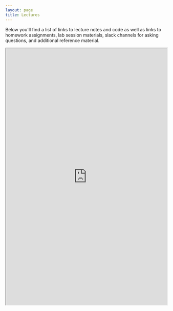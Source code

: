 ```yaml
---
layout: page
title: Lectures
---
```


Below you'll find a list of links to lecture notes and code as well as links to homework
assignments, lab session materials, slack channels for asking questions, and additional reference material. 

<iframe src="https://docs.google.com/spreadsheets/d/e/2PACX-1vR4ZO2Uw212EWnfKNRPa2Xx2t_HxGRg8r0X-FddEHhNZf5959S8z-uHtK_q8-A7ZBYNPNeqb7KkyXwm/pubhtml" width="100%" height="800"></iframe>
